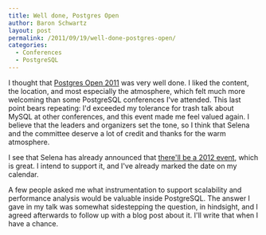 ```yaml
---
title: Well done, Postgres Open
author: Baron Schwartz
layout: post
permalink: /2011/09/19/well-done-postgres-open/
categories:
  - Conferences
  - PostgreSQL
---
```

I thought that [Postgres Open 2011][1] was very well done. I liked the content, the location, and most especially the atmosphere, which felt much more welcoming than some PostgreSQL conferences I've attended. This last point bears repeating: I'd exceeded my tolerance for trash talk about MySQL at other conferences, and this event made me feel valued again. I believe that the leaders and organizers set the tone, so I think that Selena and the committee deserve a lot of credit and thanks for the warm atmosphere.

I see that Selena has already announced that [there'll be a 2012 event][2], which is great. I intend to support it, and I've already marked the date on my calendar.

A few people asked me what instrumentation to support scalability and performance analysis would be valuable inside PostgreSQL. The answer I gave in my talk was somewhat sidestepping the question, in hindsight, and I agreed afterwards to follow up with a blog post about it. I'll write that when I have a chance.

 [1]: http://postgresopen.org/2011/
 [2]: http://www.chesnok.com/daily/2011/09/19/postgres-open-next-year-resources-video/
